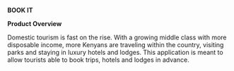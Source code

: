 **BOOK IT**


**Product Overview**

Domestic tourism is fast on the rise. With a growing middle class with more disposable income, more
Kenyans are traveling within the country, visiting parks and staying in luxury hotels and lodges.
This application is meant to allow tourists able to book trips, hotels and lodges in advance.

